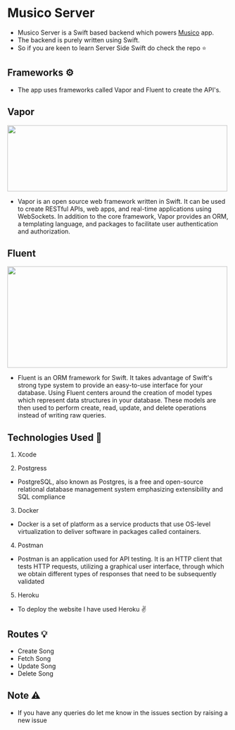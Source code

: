 # Musico Server
* Musico Server is a Swift based backend which powers [Musico](https://github.com/gokulnair2001/Musico) app. 
* The backend is purely written using Swift.
* So if you are keen to learn Server Side Swift do check the repo ⭐️

## Frameworks ⚙️

* The app uses frameworks called Vapor and Fluent to create the API's.

## Vapor
<img src="https://user-images.githubusercontent.com/56252259/152388055-c1e27dae-a7d2-4c9e-9a3b-f0f61513c5c0.png" width = 500, height = 150></img>

* Vapor is an open source web framework written in Swift. It can be used to create RESTful APIs, web apps, and real-time applications using WebSockets. In addition to the core framework, Vapor provides an ORM, a templating language, and packages to facilitate user authentication and authorization.

## Fluent
<img src="https://user-images.githubusercontent.com/56252259/152388074-1454ac8e-3d0d-4bc1-913c-2a0355eb7f94.png" width = 500, height = 230></img>

* Fluent is an ORM framework for Swift. It takes advantage of Swift's strong type system to provide an easy-to-use interface for your database. Using Fluent centers around the creation of model types which represent data structures in your database. These models are then used to perform create, read, update, and delete operations instead of writing raw queries.

## Technologies Used 🚀
1. Xcode

2. Postgress
* PostgreSQL, also known as Postgres, is a free and open-source relational database management system emphasizing extensibility and SQL compliance

3. Docker
* Docker is a set of platform as a service products that use OS-level virtualization to deliver software in packages called containers.

4. Postman
* Postman is an application used for API testing. It is an HTTP client that tests HTTP requests, utilizing a graphical user interface, through which we obtain different types of responses that need to be subsequently validated

5. Heroku
* To deploy the website I have used Heroku ✌️

## Routes 💡

* Create Song
* Fetch Song
* Update Song
* Delete Song

## Note ⚠️
* If you have any queries do let me know in the issues section by raising a new issue
